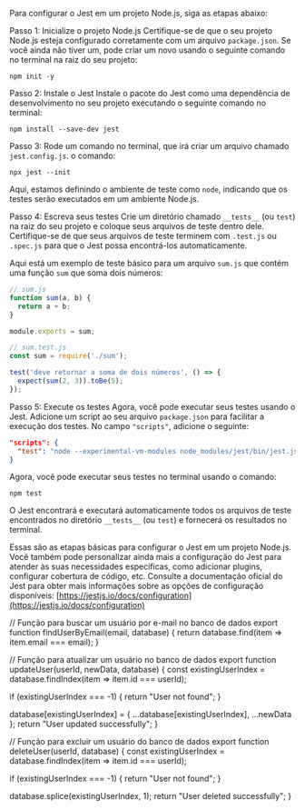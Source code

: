 Para configurar o Jest em um projeto Node.js, siga as etapas abaixo:

Passo 1: Inicialize o projeto Node.js
Certifique-se de que o seu projeto Node.js esteja configurado corretamente com um arquivo `package.json`. Se você ainda não tiver um, pode criar um novo usando o seguinte comando no terminal na raiz do seu projeto:

```
npm init -y
```

Passo 2: Instale o Jest
Instale o pacote do Jest como uma dependência de desenvolvimento no seu projeto executando o seguinte comando no terminal:

```
npm install --save-dev jest
```

Passo 3: Rode um comando no terminal, que irá criar um arquivo chamado `jest.config.js`. o comando:

```
npx jest --init
```

Aqui, estamos definindo o ambiente de teste como `node`, indicando que os testes serão executados em um ambiente Node.js.

Passo 4: Escreva seus testes
Crie um diretório chamado `__tests__` (ou `test`) na raiz do seu projeto e coloque seus arquivos de teste dentro dele. Certifique-se de que seus arquivos de teste terminem com `.test.js` ou `.spec.js` para que o Jest possa encontrá-los automaticamente.

Aqui está um exemplo de teste básico para um arquivo `sum.js` que contém uma função `sum` que soma dois números:

```javascript
// sum.js
function sum(a, b) {
  return a + b;
}

module.exports = sum;
```

```javascript
// sum.test.js
const sum = require('./sum');

test('deve retornar a soma de dois números', () => {
  expect(sum(2, 3)).toBe(5);
});
```

Passo 5: Execute os testes
Agora, você pode executar seus testes usando o Jest. Adicione um script ao seu arquivo `package.json` para facilitar a execução dos testes. No campo `"scripts"`, adicione o seguinte:

```json
"scripts": {
  "test": "node --experimental-vm-modules node_modules/jest/bin/jest.js"
}
```

Agora, você pode executar seus testes no terminal usando o comando:

```
npm test
```

O Jest encontrará e executará automaticamente todos os arquivos de teste encontrados no diretório `__tests__` (ou `test`) e fornecerá os resultados no terminal.

Essas são as etapas básicas para configurar o Jest em um projeto Node.js. Você também pode personalizar ainda mais a configuração do Jest para atender às suas necessidades específicas, como adicionar plugins, configurar cobertura de código, etc. Consulte a documentação oficial do Jest para obter mais informações sobre as opções de configuração disponíveis: [https://jestjs.io/docs/configuration](https://jestjs.io/docs/configuration)







// Função para buscar um usuário por e-mail no banco de dados
export function findUserByEmail(email, database) {
  return database.find(item => item.email === email);
}

// Função para atualizar um usuário no banco de dados
export function updateUser(userId, newData, database) {
  const existingUserIndex = database.findIndex(item => item.id === userId);

  if (existingUserIndex === -1) {
    return "User not found";
  }

  database[existingUserIndex] = { ...database[existingUserIndex], ...newData };
  return "User updated successfully";
}

// Função para excluir um usuário do banco de dados
export function deleteUser(userId, database) {
  const existingUserIndex = database.findIndex(item => item.id === userId);

  if (existingUserIndex === -1) {
    return "User not found";
  }

  database.splice(existingUserIndex, 1);
  return "User deleted successfully";
}